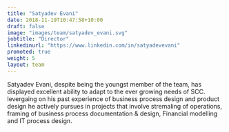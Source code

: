 ```yaml
---
title: "Satyadev Evani"
date: 2018-11-19T10:47:58+10:00
draft: false
image: "images/team/satyadev_evani.svg"
jobtitle: "Director"
linkedinurl: "https://www.linkedin.com/in/satyadevevani"
promoted: true
weight: 5
layout: team
---
```


Satyadev Evani, despite being the youngst member of the team, has displayed excellent ability to adapt to the ever growing needs of SCC. levergaing on his past experience of business process design and product design he actively pursues in projects that involve stremaling of operations, framing of business process documentation & design, Financial modelling and IT process design.  